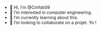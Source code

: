 - 👋 Hi, I’m @Cinfob09
- 👀 I’m interested in computer engineering.
- 🌱 I’m currently learning about this.
- 💞️ I’m looking to collaborate on a projet.
Yo !
